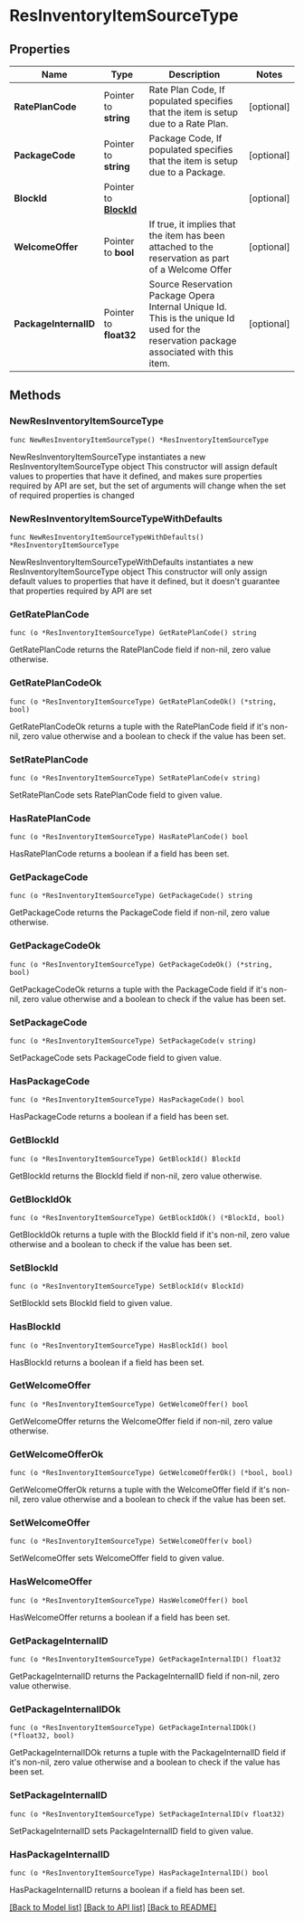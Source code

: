 # ResInventoryItemSourceType

## Properties

Name | Type | Description | Notes
------------ | ------------- | ------------- | -------------
**RatePlanCode** | Pointer to **string** | Rate Plan Code, If populated specifies that the item is setup due to a Rate Plan. | [optional] 
**PackageCode** | Pointer to **string** | Package Code, If populated specifies that the item is setup due to a Package. | [optional] 
**BlockId** | Pointer to [**BlockId**](BlockId.md) |  | [optional] 
**WelcomeOffer** | Pointer to **bool** | If true, it implies that the item has been attached to the reservation as part of a Welcome Offer | [optional] 
**PackageInternalID** | Pointer to **float32** | Source Reservation Package Opera Internal Unique Id. This is the unique Id used for the reservation package associated with this item. | [optional] 

## Methods

### NewResInventoryItemSourceType

`func NewResInventoryItemSourceType() *ResInventoryItemSourceType`

NewResInventoryItemSourceType instantiates a new ResInventoryItemSourceType object
This constructor will assign default values to properties that have it defined,
and makes sure properties required by API are set, but the set of arguments
will change when the set of required properties is changed

### NewResInventoryItemSourceTypeWithDefaults

`func NewResInventoryItemSourceTypeWithDefaults() *ResInventoryItemSourceType`

NewResInventoryItemSourceTypeWithDefaults instantiates a new ResInventoryItemSourceType object
This constructor will only assign default values to properties that have it defined,
but it doesn't guarantee that properties required by API are set

### GetRatePlanCode

`func (o *ResInventoryItemSourceType) GetRatePlanCode() string`

GetRatePlanCode returns the RatePlanCode field if non-nil, zero value otherwise.

### GetRatePlanCodeOk

`func (o *ResInventoryItemSourceType) GetRatePlanCodeOk() (*string, bool)`

GetRatePlanCodeOk returns a tuple with the RatePlanCode field if it's non-nil, zero value otherwise
and a boolean to check if the value has been set.

### SetRatePlanCode

`func (o *ResInventoryItemSourceType) SetRatePlanCode(v string)`

SetRatePlanCode sets RatePlanCode field to given value.

### HasRatePlanCode

`func (o *ResInventoryItemSourceType) HasRatePlanCode() bool`

HasRatePlanCode returns a boolean if a field has been set.

### GetPackageCode

`func (o *ResInventoryItemSourceType) GetPackageCode() string`

GetPackageCode returns the PackageCode field if non-nil, zero value otherwise.

### GetPackageCodeOk

`func (o *ResInventoryItemSourceType) GetPackageCodeOk() (*string, bool)`

GetPackageCodeOk returns a tuple with the PackageCode field if it's non-nil, zero value otherwise
and a boolean to check if the value has been set.

### SetPackageCode

`func (o *ResInventoryItemSourceType) SetPackageCode(v string)`

SetPackageCode sets PackageCode field to given value.

### HasPackageCode

`func (o *ResInventoryItemSourceType) HasPackageCode() bool`

HasPackageCode returns a boolean if a field has been set.

### GetBlockId

`func (o *ResInventoryItemSourceType) GetBlockId() BlockId`

GetBlockId returns the BlockId field if non-nil, zero value otherwise.

### GetBlockIdOk

`func (o *ResInventoryItemSourceType) GetBlockIdOk() (*BlockId, bool)`

GetBlockIdOk returns a tuple with the BlockId field if it's non-nil, zero value otherwise
and a boolean to check if the value has been set.

### SetBlockId

`func (o *ResInventoryItemSourceType) SetBlockId(v BlockId)`

SetBlockId sets BlockId field to given value.

### HasBlockId

`func (o *ResInventoryItemSourceType) HasBlockId() bool`

HasBlockId returns a boolean if a field has been set.

### GetWelcomeOffer

`func (o *ResInventoryItemSourceType) GetWelcomeOffer() bool`

GetWelcomeOffer returns the WelcomeOffer field if non-nil, zero value otherwise.

### GetWelcomeOfferOk

`func (o *ResInventoryItemSourceType) GetWelcomeOfferOk() (*bool, bool)`

GetWelcomeOfferOk returns a tuple with the WelcomeOffer field if it's non-nil, zero value otherwise
and a boolean to check if the value has been set.

### SetWelcomeOffer

`func (o *ResInventoryItemSourceType) SetWelcomeOffer(v bool)`

SetWelcomeOffer sets WelcomeOffer field to given value.

### HasWelcomeOffer

`func (o *ResInventoryItemSourceType) HasWelcomeOffer() bool`

HasWelcomeOffer returns a boolean if a field has been set.

### GetPackageInternalID

`func (o *ResInventoryItemSourceType) GetPackageInternalID() float32`

GetPackageInternalID returns the PackageInternalID field if non-nil, zero value otherwise.

### GetPackageInternalIDOk

`func (o *ResInventoryItemSourceType) GetPackageInternalIDOk() (*float32, bool)`

GetPackageInternalIDOk returns a tuple with the PackageInternalID field if it's non-nil, zero value otherwise
and a boolean to check if the value has been set.

### SetPackageInternalID

`func (o *ResInventoryItemSourceType) SetPackageInternalID(v float32)`

SetPackageInternalID sets PackageInternalID field to given value.

### HasPackageInternalID

`func (o *ResInventoryItemSourceType) HasPackageInternalID() bool`

HasPackageInternalID returns a boolean if a field has been set.


[[Back to Model list]](../README.md#documentation-for-models) [[Back to API list]](../README.md#documentation-for-api-endpoints) [[Back to README]](../README.md)


